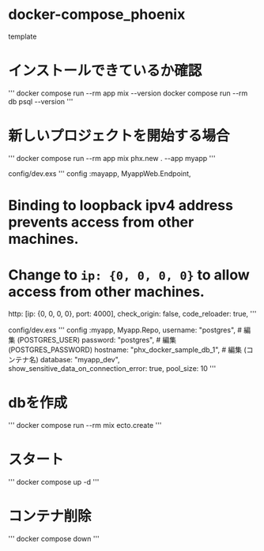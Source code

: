 # docker-compose_phoenix
template

# インストールできているか確認
'''
docker compose run --rm app mix --version
docker compose run --rm db psql --version
'''
# 新しいプロジェクトを開始する場合
'''
docker compose run --rm app mix phx.new . --app myapp
'''

config/dev.exs
'''
config :mayapp, MyappWeb.Endpoint,
  # Binding to loopback ipv4 address prevents access from other machines.
  # Change to `ip: {0, 0, 0, 0}` to allow access from other machines.
  http: [ip: {0, 0, 0, 0}, port: 4000],
  check_origin: false,
  code_reloader: true,
 '''
 
 config/dev.exs
 '''
 config :myapp, Myapp.Repo,
  username: "postgres", # 編集 (POSTGRES_USER)
  password: "postgres", # 編集 (POSTGRES_PASSWORD)
  hostname: "phx_docker_sample_db_1", # 編集 (コンテナ名)
  database: "myapp_dev",
  show_sensitive_data_on_connection_error: true,
  pool_size: 10
 '''
 
 # dbを作成
 '''
  docker compose run --rm mix ecto.create
 '''
 
 # スタート
 '''
 docker compose up -d
 '''
 # コンテナ削除
 '''
  docker compose down
 '''
